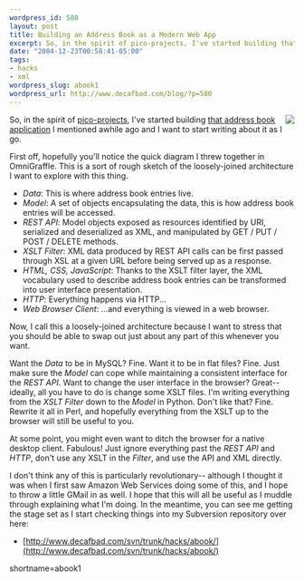 ```yaml
--- 
wordpress_id: 580
layout: post
title: Building an Address Book as a Modern Web App
excerpt: So, in the spirit of pico-projects, I've started building that address book application I mentioned awhile ago and I want to start writing about it as I go.
date: "2004-12-23T00:58:41-05:00"
tags: 
- hacks
- xml
wordpress_slug: abook1
wordpress_url: http://www.decafbad.com/blog/?p=580
---
```

<img src="http://www.decafbad.com/2004/12/abook-architecture.jpg" align="right" />

So, in the spirit of [pico-projects][pp], I've started building [that address book application][ab] I mentioned awhile ago and I want to start writing about it as I go.

[pp]: http://www.decafbad.com/blog/2004/11/30/picoprojects_and_trepanation
[ab]: http://www.decafbad.com/blog/2004/11/30/nextgenwebapps

First off, hopefully you'll notice the quick diagram I threw together in OmniGraffle.  This is a sort of rough sketch of the loosely-joined architecture I want to explore with this thing.  

* *Data*: This is where address book entries live.
* *Model*: A set of objects encapsulating the data, this is how address book entries will be accessed.
* *REST API*: Model objects exposed as resources identified by URI, serialized and deserialized as XML, and manipulated by GET / PUT / POST / DELETE methods.
* *XSLT Filter*: XML data produced by REST API calls can be first passed through XSL at a given URL before being served up as a response.  
* *HTML, CSS, JavaScript*: Thanks to the XSLT filter layer, the XML vocabulary used to describe address book entries can be transformed into user interface presentation.
* *HTTP*: Everything happens via HTTP...
* *Web Browser Client*: ...and everything is viewed in a web browser.

Now, I call this a loosely-joined architecture because I want to stress that you should be able to swap out just about any part of this whenever you want.  

Want the *Data* to be in MySQL?  Fine.  Want it to be in flat files?  Fine.  Just make sure the *Model* can cope while maintaining a consistent interface for the *REST API*.  Want to change the user interface in the browser?  Great-- ideally, all you have to do is change some XSLT files.  I'm writing everything from the *XSLT Filter* down to the *Model* in Python.  Don't like that?  Fine.  Rewrite it all in Perl, and hopefully everything from the XSLT up to the browser will still be useful to you.

At some point, you might even want to ditch the browser for a native desktop client.  Fabulous! Just ignore everything past the *REST API* and *HTTP*, don't use any XSLT in the *Filter*, and use the API and XML directly.

I don't think any of this is particularly revolutionary-- although I thought it was when I first saw Amazon Web Services doing some of this, and I hope to throw a little GMail in as well.  I hope that this will all be useful as I muddle through explaining what I'm doing.  In the meantime, you can see me getting the stage set as I start checking things into my Subversion repository over here:

* [http://www.decafbad.com/svn/trunk/hacks/abook/](http://www.decafbad.com/svn/trunk/hacks/abook/)
<!--more-->
shortname=abook1
